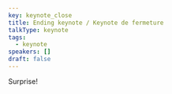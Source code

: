 ```yaml
---
key: keynote_close
title: Ending keynote / Keynote de fermeture
talkType: keynote
tags:
  - keynote
speakers: []
draft: false
---
```

Surprise!